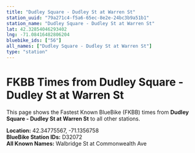 ```yaml
---
title: "Dudley Square - Dudley St at Warren St"
station_uuid: "79a271c4-f5a6-65ec-8e2e-24bc3b9a51b1"
station_name: "Dudley Square - Dudley St at Warren St"
lat: 42.32854046293402
lng: -71.08416482806204
bluebike_ids: ["56"]
all_names: ["Dudley Square - Dudley St at Warren St"]
type: "station"
---
```


# FKBB Times from Dudley Square - Dudley St at Warren St

This page shows the Fastest Known BlueBike (FKBB) times from **Dudley Square - Dudley St at Warren St** to all other stations.

**Location:** 42.34775567, -71.1356758  
**BlueBike Station IDs:** D32072  
**All Known Names:** Walbridge St at Commonwealth Ave

